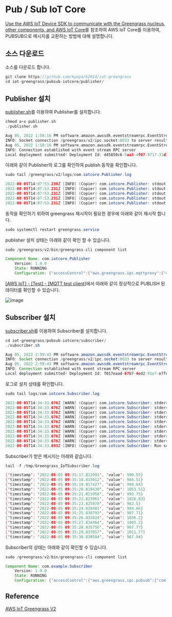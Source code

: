 # Pub / Sub IoT Core 

[Use the AWS IoT Device SDK to communicate with the Greengrass nucleus, other components, and AWS IoT Core](https://docs.aws.amazon.com/greengrass/v2/developerguide/interprocess-communication.html#ipc-subscribe-operations)를 참조하여 AWS IoT Core를 이용하여, PUBSUB으로 메시지를 교환하는 방법에 대해 설명합니다. 

## 소스 다운로드 

소스를 다운로드 합니다.

```c
git clone https://github.com/kyopark2014/iot-greengrass
cd iot-greengrass/pubsub-iotcore/publisher/
```

## Publisher 설치 

[publisher.sh](https://github.com/kyopark2014/iot-greengrass/blob/main/pubsub-iotcore/publisher/publisher.sh)를 이용하여 Publisher를 설치합니다. 

```c
chmod a+x publisher.sh
./publisher.sh
```
```c
Aug 05, 2022 1:58:16 PM software.amazon.awssdk.eventstreamrpc.EventStreamRPCConnection$1 onConnectionSetup
INFO: Socket connection /greengrass/v2/ipc.socket:8033 to server result [AWS_ERROR_SUCCESS]
Aug 05, 2022 1:58:16 PM software.amazon.awssdk.eventstreamrpc.EventStreamRPCConnection$1 onProtocolMessage
INFO: Connection established with event stream RPC server
Local deployment submitted! Deployment Id: d45850c6-5aa3-4f07-9717-31d199de1712
```

아래와 같이 Publisher의 로그를 확인하여 publish 동작을 확인합니다. 

```java
sudo tail /greengrass/v2/logs/com.iotcore.Publisher.log 
```

```java
2022-08-05T14:07:53.230Z [INFO] (Copier) com.iotcore.Publisher: stdout. publish: b'{"msg": "hello.world", "date": "2022-08-05 14:07:03.167195"}'. {scriptName=services.com.iotcore.Publisher.lifecycle.Run, serviceName=com.iotcore.Publisher, currentState=RUNNING}
2022-08-05T14:07:53.231Z [INFO] (Copier) com.iotcore.Publisher: stdout. publish: b'{"msg": "hello.world", "date": "2022-08-05 14:07:08.173429"}'. {scriptName=services.com.iotcore.Publisher.lifecycle.Run, serviceName=com.iotcore.Publisher, currentState=RUNNING}
2022-08-05T14:07:53.231Z [INFO] (Copier) com.iotcore.Publisher: stdout. publish: b'{"msg": "hello.world", "date": "2022-08-05 14:07:13.179648"}'. {scriptName=services.com.iotcore.Publisher.lifecycle.Run, serviceName=com.iotcore.Publisher, currentState=RUNNING}
2022-08-05T14:07:53.231Z [INFO] (Copier) com.iotcore.Publisher: stdout. publish: b'{"msg": "hello.world", "date": "2022-08-05 14:07:18.185660"}'. {scriptName=services.com.iotcore.Publisher.lifecycle.Run, serviceName=com.iotcore.Publisher, currentState=RUNNING}
2022-08-05T14:07:53.231Z [INFO] (Copier) com.iotcore.Publisher: stdout. publish: b'{"msg": "hello.world", "date": "2022-08-05 14:07:23.187923"}'. {scriptName=services.com.iotcore.Publisher.lifecycle.Run, serviceName=com.iotcore.Publisher, currentState=RUNNING}
```

동작을 확인하기 위하여 greengrass 재시작이 필요한 경우에 아래와 같이 재시작 합니다.

```java
sudo systemctl restart greengrass.service
```

publisher 설치 상태는 아래와 같이 확인 할 수 있습니다.

```java
sudo /greengrass/v2/bin/greengrass-cli component list
```
```java
Component Name: com.iotcore.Publisher
    Version: 1.0.0
    State: RUNNING
    Configuration: {"accessControl":{"aws.greengrass.ipc.mqttproxy":{"com.iotcore.Publisher:mqttproxy:1":{"operations":["aws.greengrass#PublishToIoTCore"],"policyDescription":"Allows access to publish to all AWS IoT Core topics.","resources":["*"]}}}}
```    

[[AWS IoT] - [Test] - [MQTT test client]](https://ap-northeast-2.console.aws.amazon.com/iot/home?region=ap-northeast-2#/test)에서 아래와 같이 정상적으로 PUBLISH 된 데이터를 확인할 수 있습니다. 

![image](https://user-images.githubusercontent.com/52392004/183092845-a6884506-998b-4f70-8f0a-1ebd0d68d5cc.png)





## Subscriber 설치 

[subscriber.sh](https://github.com/kyopark2014/iot-greengrass/blob/main/pubsub-iotcore/subsriber/subscriber.sh)를 이용하여 Subscriber를 설치합니다. 

```java
cd iot-greengrass/pubsub-iotcore/subscriber/
./subscriber.sh 
```

```java
Aug 05, 2022 2:59:43 PM software.amazon.awssdk.eventstreamrpc.EventStreamRPCConnection$1 onConnectionSetup
INFO: Socket connection /greengrass/v2/ipc.socket:8033 to server result [AWS_ERROR_SUCCESS]
Aug 05, 2022 2:59:43 PM software.amazon.awssdk.eventstreamrpc.EventStreamRPCConnection$1 onProtocolMessage
INFO: Connection established with event stream RPC server
Local deployment submitted! Deployment Id: f017eaad-67b7-4ed2-91e7-e7fe1387f695
```

로그로 설치 상태를 확인합니다. 

```java
sudo tail logs/com.iotcore.Subscriber.log 
```

```java
2022-08-05T14:34:33.676Z [WARN] (Copier) com.iotcore.Subscriber: stderr. File "/greengrass/v2/packages/artifacts/com.iotcore.Subscriber/1.0.0/iotcore_subscriber.py", line 47, in <module>. {scriptName=services.com.iotcore.Subscriber.lifecycle.Run, serviceName=com.iotcore.Subscriber, currentState=RUNNING}
2022-08-05T14:34:33.676Z [WARN] (Copier) com.iotcore.Subscriber: stderr. future_response.result(TIMEOUT). {scriptName=services.com.iotcore.Subscriber.lifecycle.Run, serviceName=com.iotcore.Subscriber, currentState=RUNNING}
2022-08-05T14:34:33.676Z [WARN] (Copier) com.iotcore.Subscriber: stderr. File "/usr/lib/python3.6/concurrent/futures/_base.py", line 432, in result. {scriptName=services.com.iotcore.Subscriber.lifecycle.Run, serviceName=com.iotcore.Subscriber, currentState=RUNNING}
2022-08-05T14:34:33.676Z [WARN] (Copier) com.iotcore.Subscriber: stderr. return self.__get_result(). {scriptName=services.com.iotcore.Subscriber.lifecycle.Run, serviceName=com.iotcore.Subscriber, currentState=RUNNING}
2022-08-05T14:34:33.676Z [WARN] (Copier) com.iotcore.Subscriber: stderr. File "/usr/lib/python3.6/concurrent/futures/_base.py", line 384, in __get_result. {scriptName=services.com.iotcore.Subscriber.lifecycle.Run, serviceName=com.iotcore.Subscriber, currentState=RUNNING}
2022-08-05T14:34:33.676Z [WARN] (Copier) com.iotcore.Subscriber: stderr. raise self._exception. {scriptName=services.com.iotcore.Subscriber.lifecycle.Run, serviceName=com.iotcore.Subscriber, currentState=RUNNING}
2022-08-05T14:34:33.676Z [WARN] (Copier) com.iotcore.Subscriber: stderr. File "/home/ggc_user/.local/lib/python3.6/site-packages/awsiot/eventstreamrpc.py", line 723, in _on_continuation_message. {scriptName=services.com.iotcore.Subscriber.lifecycle.Run, serviceName=com.iotcore.Subscriber, currentState=RUNNING}
2022-08-05T14:34:33.676Z [WARN] (Copier) com.iotcore.Subscriber: stderr. raise shape. {scriptName=services.com.iotcore.Subscriber.lifecycle.Run, serviceName=com.iotcore.Subscriber, currentState=RUNNING}
2022-08-05T14:34:33.676Z [WARN] (Copier) com.iotcore.Subscriber: stderr. awsiot.greengrasscoreipc.model.UnauthorizedError. {scriptName=services.com.iotcore.Subscriber.lifecycle.Run, serviceName=com.iotcore.Subscriber, currentState=RUNNING}
2022-08-05T14:34:33.693Z [INFO] (Copier) com.iotcore.Subscriber: Run script exited. {exitCode=1, serviceName=com.iotcore.Subscriber, currentState=RUNNING}
```

Subscriber가 받은 메시지는 아래와 같습니다. 

```java
tail -f /tmp/Greengrass_IoTSubscriber.log
```
```java
{'timestamp': '2022-08-05 09:35:17.812991', 'value': 990.55}
{'timestamp': '2022-08-05 09:35:18.815012', 'value': 984.51}
{'timestamp': '2022-08-05 09:35:19.817427', 'value': 994.84}
{'timestamp': '2022-08-05 09:35:20.819438', 'value': 1053.51}
{'timestamp': '2022-08-05 09:35:21.821950', 'value': 993.75}
{'timestamp': '2022-08-05 09:35:22.823961', 'value': 1026.83}
{'timestamp': '2022-08-05 09:35:23.825978', 'value': 962.5}
{'timestamp': '2022-08-05 09:35:24.828401', 'value': 984.66}
{'timestamp': '2022-08-05 09:35:25.830793', 'value': 987.71}
{'timestamp': '2022-08-05 09:35:26.832824', 'value': 1036.2}
{'timestamp': '2022-08-05 09:35:27.834464', 'value': 1045.2}
{'timestamp': '2022-08-05 09:35:28.835756', 'value': 967.77}
{'timestamp': '2022-08-05 09:35:29.837057', 'value': 1011.77}
{'timestamp': '2022-08-05 09:35:30.839504', 'value': 987.94}
```

Subscriber의 상태는 아래와 같이 확인할 수 있습니다. 

```java
sudo /greengrass/v2/bin/greengrass-cli component list
```
```java
Component Name: com.example.Subscriber
    Version: 1.0.0
    State: RUNNING
    Configuration: {"accessControl":{"aws.greengrass.ipc.pubsub":{"com.example.Subscriber:pubsub:1":{"operations":["aws.greengrass#SubscribeToTopic"],"policyDescription":"Allows access to publish to all topics.","resources":["*"]}}}}
```    

## Reference

[AWS IoT Greengrass V2](https://catalog.us-east-1.prod.workshops.aws/workshops/5ecc2416-f956-4273-b729-d0d30556013f/en-US/chapter1-introduction)


